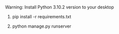 Warning: Install Python 3.10.2 version to your desktop


1) pip install -r requirements.txt

2) python manage.py runserver
